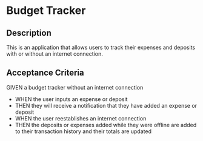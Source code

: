 # Budget Tracker

## Description

This is an application that allows users to track their expenses and deposits with or without an internet connection.

## Acceptance Criteria

GIVEN a budget tracker without an internet connection
- WHEN the user inputs an expense or deposit
- THEN they will receive a notification that they have added an expense or deposit
- WHEN the user reestablishes an internet connection
- THEN the deposits or expenses added while they were offline are added to their transaction history and their totals are updated
